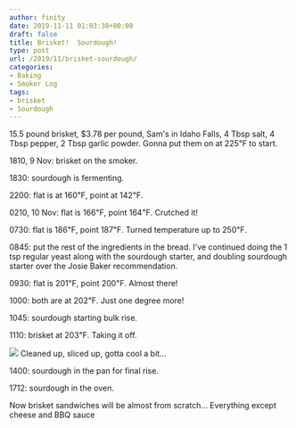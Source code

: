 ```yaml
---
author: finity
date: 2019-11-11 01:03:38+00:00
draft: false
title: Brisket!  Sourdough!
type: post
url: /2019/11/brisket-sourdough/
categories:
- Baking
- Smoker Log
tags:
- brisket
- Sourdough
---
```





15.5 pound brisket, $3.78 per pound, Sam's in Idaho Falls, 4 Tbsp salt, 4 Tbsp pepper, 2 Tbsp garlic powder.  Gonna put them on at 225℉ to start.







1810, 9 Nov: brisket on the smoker.







1830: sourdough is fermenting.







2200: flat is at 160℉, point at 142℉.







0210, 10 Nov: flat is 166℉, point 164℉.  Crutched it!







0730: flat is 186℉, point 187℉.  Turned temperature up to 250℉.







0845: put the rest of the ingredients in the bread.  I've continued doing the 1 tsp regular yeast along with the sourdough starter, and doubling sourdough starter over the Josie Baker recommendation.







0930: flat is 201℉, point 200℉.  Almost there!







1000: both are at 202℉.  Just one degree more!







1045: sourdough starting bulk rise.







1110: brisket at 203℉.  Taking it off.





![](https://static.notmet.net/wp-content/uploads/2019/11/IMG_20191110_122650-1024x768.jpg)
Cleaned up, sliced up, gotta cool a bit...





1400: sourdough in the pan for final rise.







1712: sourdough in the oven.







Now brisket sandwiches will be almost from scratch...  Everything except cheese and BBQ sauce



